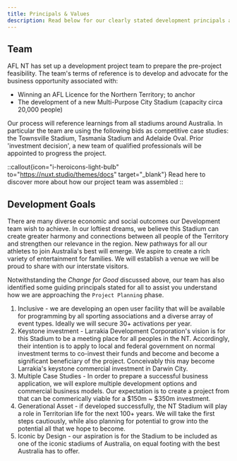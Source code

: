 ```yaml
---
title: Principals & Values
description: Read below for our clearly stated development principals and values.  Please contact us directly for further information.
---
```



## Team

AFL NT has set up a development project team to prepare the pre-project feasibility.  The team's terms of reference is to develop and advocate for the business opportunity associated with:

- Winning an AFL Licence for the Northern Territory; to anchor
- The development of a new Multi-Purpose City Stadium (capacity circa 20,000 people)

Our process will reference learnings from all stadiums around Australia.  In particular the team are using the following bids as competitive case studies: the Townsville Stadium, Tasmania Stadium and Adelaide Oval.  Prior 'investment decision', a new team of qualified professionals will be appointed to progress the project.


::callout{icon="i-heroicons-light-bulb" to="https://nuxt.studio/themes/docs" target="_blank"}
Read here to discover more about how our project team was assembled
::


## Development Goals 

There are many diverse economic and social outcomes our Development team wish to achieve.  In our loftiest dreams, we believe this Stadium can create greater harmony and connections between all people of the Territory and strengthen our relevance in the region.  New pathways for all our athletes to join Australia's best will emerge.  We aspire to create a rich variety of entertainment for families.  We will establish a venue we will be proud to share with our interstate visitors.

Notwithstanding the *Change for Good* discussed above, our team has also identified some guiding principals stated for all to assist you understand how we are approaching the `Project Planning` phase.


1. Inclusive - we are developing an open user facility that will be available for programming by all sporting associations and a diverse array of event types.  Ideally we will secure 30+ activations per year.
2. Keystone investment - Larrakia Development Corporation's vision is for this Stadium to be a meeting place for all peoples in the NT.  Accordingly, their intention is to apply to local and federal government on normal investment terms to co-invest their funds and become and become a significant beneficiary of the project.  Conceivably this may become Larrakia's keystone commercial investment in Darwin City.
3. Multiple Case Studies - In order to prepare a successful business application, we will explore multiple development options and commercial business models.  Our expectation is to create a project from that can be commerically viable for a $150m ~ $350m investment.
4. Generational Asset - if developed successfully, the NT Stadium will play a role in Territorian life for the next 100+ years.  We will take the first steps cautiously, while also planning for potential to grow into the potential all that we hope to become.
5. Iconic by Design - our aspiration is for the Stadium to be included as one of the iconic stadiums of Australia, on equal footing with the best Australia has to offer.


